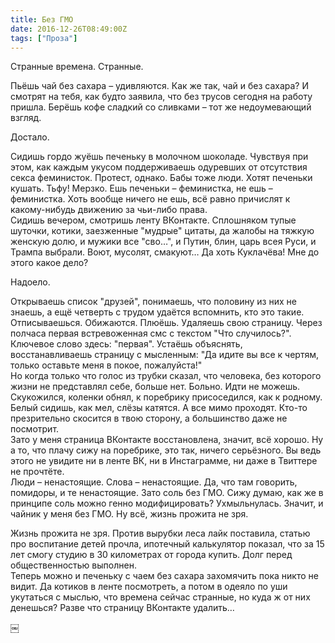 ```yaml
---
title: Без ГМО
date: 2016-12-26T08:49:00Z
tags: ["Проза"]
---
```


Странные времена. Странные.

Пьёшь чай без сахара – удивляются. Как же так, чай и без сахара? И смотрят на тебя, как будто заявила, что без трусов сегодня на работу пришла. Берёшь кофе сладкий со сливками – тот же недоумевающий взгляд.

Достало.

Сидишь гордо жуёшь печеньку в молочном шоколаде. Чувствуя при этом, как каждым укусом поддерживаешь одуревших от отсутствия секса феминисток. Протест, однако. Бабы тоже люди. Хотят печеньки кушать. Тьфу! Мерзко. Ешь печеньки – феминистка, не ешь – феминистка. Хоть вообще ничего не ешь, всё равно причислят к какому-нибудь движению за чьи-либо права.  
Сидишь вечером, смотришь ленту ВКонтакте. Сплошняком тупые шуточки, котики, заезженные "мудрые" цитаты, да жалобы на тяжкую женскую долю, и мужики все "сво…", и Путин, блин, царь всея Руси, и Трампа выбрали. Воют, мусолят, смакуют… Да хоть Куклачёва! Мне до этого какое дело?

Надоело.

Открываешь список "друзей", понимаешь, что половину из них не знаешь, а ещё четверть с трудом удаётся вспомнить, кто это такие. Отписываешься. Обижаются. Плюёшь. Удаляешь свою страницу. Через полчаса первая встревоженная смс с текстом "Что случилось?". Ключевое слово здесь: "первая". Устаёшь объяснять, восстанавливаешь страницу с мысленным: "Да идите вы все к чертям, только оставьте меня в покое, пожалуйста!"  
Но когда только что голос из трубки сказал, что человека, без которого жизни не представлял себе, больше нет. Больно. Идти не можешь. Скукожился, коленки обнял, к поребрику присоседился, как к родному. Белый сидишь, как мел, слёзы катятся. А все мимо проходят. Кто-то презрительно скосится в твою сторону, а большинство даже не посмотрит.  
Зато у меня страница ВКонтакте восстановлена, значит, всё хорошо. Ну а то, что плачу сижу на поребрике, это так, ничего серьёзного. Вы ведь этого не увидите ни в ленте ВК, ни в Инстаграмме, ни даже в Твиттере не прочтёте.  
Люди – ненастоящие. Слова – ненастоящие. Да, что там говорить, помидоры, и те ненастоящие. Зато соль без ГМО. Сижу думаю, как же в принципе соль можно генно модифицировать? Ухмыльнулась. Значит, и чайник у меня без ГМО. Ну всё, жизнь прожита не зря.


Жизнь прожита не зря. Против вырубки леса лайк поставила, статью про воспитание детей прочла, ипотечный калькулятор показал, что за 15 лет смогу студию в 30 километрах от города купить. Долг перед общественностью выполнен.  
Теперь можно и печеньку с чаем без сахара захомячить пока никто не видит. Да котиков в ленте посмотреть, а потом в одеяло по уши укутаться с мыслью, что времена сейчас странные, но куда ж от них денешься? Разве что страницу ВКонтакте удалить… 

￼


